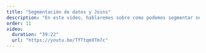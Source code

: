 ```yaml
---
title: "Segmentación de datos y Joins"
description: "En este vídeo, hablaremos sobre como podemos segmentar nuestra información para obtener resultados más específicos a través de los JOINS de bases de datos y nuestras relaciones"
order: 11
video:
  duration: "39:22"
  url: "https://youtu.be/TfTtqmXTm7c"
---
```


